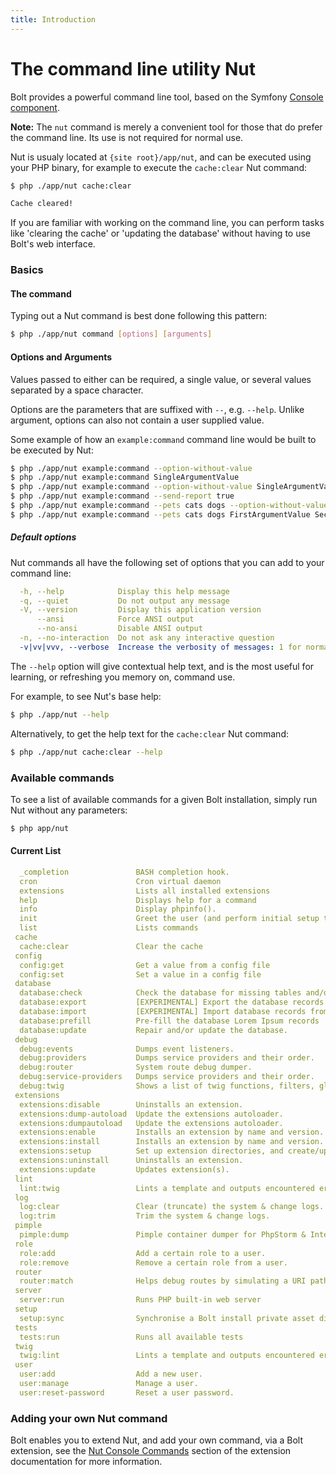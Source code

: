 ```yaml
---
title: Introduction
---
```

The command line utility Nut
============================

Bolt provides a powerful command line tool, based on the Symfony
[Console component][console].

<p class="note"><strong>Note:</strong> The <code>nut</code> command is merely
a convenient tool for those that do prefer the command line. Its use is not
required for normal use.</p>

Nut is usualy located at `{site root}/app/nut`, and can be executed using your
PHP binary, for example to execute the `cache:clear` Nut command:

```bash
$ php ./app/nut cache:clear

Cache cleared!
```

If you are familiar with working on the command line, you can perform tasks
like 'clearing the cache' or 'updating the database' without having to use
Bolt's web interface.


### Basics

#### The command

Typing out a Nut command is best done following this pattern:

```bash
$ php ./app/nut command [options] [arguments]
```

#### Options and Arguments

Values passed to either can be required, a single value, or several values
separated by a space character.

Options are the parameters that are suffixed with `--`, e.g. `--help`. Unlike
argument, options can also not contain a user supplied value.

Some example of how an `example:command` command line would be built to be
executed by Nut:

```bash
$ php ./app/nut example:command --option-without-value
$ php ./app/nut example:command SingleArgumentValue
$ php ./app/nut example:command --option-without-value SingleArgumentValue
$ php ./app/nut example:command --send-report true
$ php ./app/nut example:command --pets cats dogs --option-without-value
$ php ./app/nut example:command --pets cats dogs FirstArgumentValue SecondArgumentValue
```


##### Default options

Nut commands all have the following set of options that you can add to your
command line:

```yaml
  -h, --help            Display this help message
  -q, --quiet           Do not output any message
  -V, --version         Display this application version
      --ansi            Force ANSI output
      --no-ansi         Disable ANSI output
  -n, --no-interaction  Do not ask any interactive question
  -v|vv|vvv, --verbose  Increase the verbosity of messages: 1 for normal output, 2 for more verbose output and 3 for debug
```

The `--help` option will give contextual help text, and is the most useful for
learning, or refreshing you memory on, command use.

For example, to see Nut's base help:

```bash
$ php ./app/nut --help
```

Alternatively, to get the help text for the `cache:clear` Nut command:

```bash
$ php ./app/nut cache:clear --help
```


### Available commands

To see a list of available commands for a given Bolt installation, simply run
Nut without any parameters:

```bash
$ php app/nut
```


#### Current List

```yaml
  _completion               BASH completion hook.
  cron                      Cron virtual daemon
  extensions                Lists all installed extensions
  help                      Displays help for a command
  info                      Display phpinfo().
  init                      Greet the user (and perform initial setup tasks).
  list                      Lists commands
 cache
  cache:clear               Clear the cache
 config
  config:get                Get a value from a config file
  config:set                Set a value in a config file
 database
  database:check            Check the database for missing tables and/or columns.
  database:export           [EXPERIMENTAL] Export the database records to a YAML or JSON file.
  database:import           [EXPERIMENTAL] Import database records from a YAML or JSON file
  database:prefill          Pre-fill the database Lorem Ipsum records
  database:update           Repair and/or update the database.
 debug
  debug:events              Dumps event listeners.
  debug:providers           Dumps service providers and their order.
  debug:router              System route debug dumper.
  debug:service-providers   Dumps service providers and their order.
  debug:twig                Shows a list of twig functions, filters, globals and tests
 extensions
  extensions:disable        Uninstalls an extension.
  extensions:dump-autoload  Update the extensions autoloader.
  extensions:dumpautoload   Update the extensions autoloader.
  extensions:enable         Installs an extension by name and version.
  extensions:install        Installs an extension by name and version.
  extensions:setup          Set up extension directories, and create/update composer.json.
  extensions:uninstall      Uninstalls an extension.
  extensions:update         Updates extension(s).
 lint
  lint:twig                 Lints a template and outputs encountered errors
 log
  log:clear                 Clear (truncate) the system & change logs.
  log:trim                  Trim the system & change logs.
 pimple
  pimple:dump               Pimple container dumper for PhpStorm & IntelliJ IDEA.
 role
  role:add                  Add a certain role to a user.
  role:remove               Remove a certain role from a user.
 router
  router:match              Helps debug routes by simulating a URI path match
 server
  server:run                Runs PHP built-in web server
 setup
  setup:sync                Synchronise a Bolt install private asset directories with the web root.
 tests
  tests:run                 Runs all available tests
 twig
  twig:lint                 Lints a template and outputs encountered errors
 user
  user:add                  Add a new user.
  user:manage               Manage a user.
  user:reset-password       Reset a user password.
```


### Adding your own Nut command

Bolt enables you to extend Nut, and add your own command, via a Bolt extension,
see the [Nut Console Commands][nut-extension] section of the extension
documentation for more information.

[console]: http://symfony.com/doc/2.8/components/console.html
[nut-extension]: ../extensions/intermediate/nut-commands

